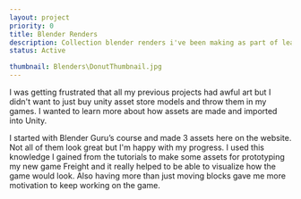 ```yaml
---
layout: project
priority: 0
title: Blender Renders
description: Collection blender renders i've been making as part of learning blender and following tutorials.
status: Active

thumbnail: Blenders\DonutThumbnail.jpg
---
```


I was getting frustrated that all my previous projects had awful art but I didn't want to just buy unity asset store models and throw them in my games. I wanted to learn more about how assets are made and imported into Unity.

I started with Blender Guru’s course and made 3 assets here on the website. Not all of them look great but I'm happy with my progress. I used this knowledge I gained from the tutorials to make some assets for prototyping my new game Freight and it really helped to be able to visualize how the game would look. Also having more than just moving blocks gave me more motivation to keep working on the game. 